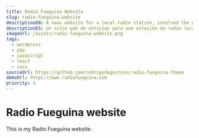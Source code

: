 ```yaml
---
title: Radio Fueguina Website
slug: radio-fueguina-website
descriptionEN: A news website for a local radio station, involved the design and development of a custom template and plugins to allow for a deep level of customization of the front page.
descriptionES: Un sitio web de noticias para una estación de radio local, requirió el diseño y desarrollo de una plantilla y plugins personalizados para permitir un nivel profundo de personalización de la portada.
imageUrl: /assets/radio-fueguina-website.png
tags:
  - wordpress
  - php
  - javascript
  - react
  - sass
sourceUrl: https://github.com/rodrigodagostino/radio-fueguina-theme
demoUrl: https://www.radiofueguina.com
priority: 1
---
```


# Radio Fueguina website

This is my Radio Fueguina website.
